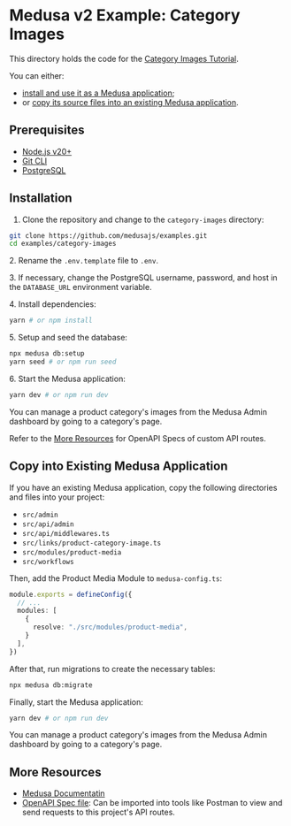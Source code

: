 # Medusa v2 Example: Category Images

This directory holds the code for the [Category Images Tutorial](https://docs.medusajs.com/resources/how-to-tutorials/tutorials/category-images).

You can either:

- [install and use it as a Medusa application](#installation);
- or [copy its source files into an existing Medusa application](#copy-into-existing-medusa-application).

## Prerequisites

- [Node.js v20+](https://nodejs.org/en/download)
- [Git CLI](https://git-scm.com/downaloads)
- [PostgreSQL](https://www.postgresql.org/download/)

## Installation

1. Clone the repository and change to the `category-images` directory:

```bash
git clone https://github.com/medusajs/examples.git
cd examples/category-images
```

2\. Rename the `.env.template` file to `.env`.

3\. If necessary, change the PostgreSQL username, password, and host in the `DATABASE_URL` environment variable.

4\. Install dependencies:

```bash
yarn # or npm install
```

5\. Setup and seed the database:

```bash
npx medusa db:setup
yarn seed # or npm run seed
```

6\. Start the Medusa application:

```bash
yarn dev # or npm run dev
```

You can manage a product category's images from the Medusa Admin dashboard by going to a category's page.

Refer to the [More Resources](#more-resources) for OpenAPI Specs of custom API routes.

## Copy into Existing Medusa Application

If you have an existing Medusa application, copy the following directories and files into your project:

- `src/admin`
- `src/api/admin`
- `src/api/middlewares.ts`
- `src/links/product-category-image.ts`
- `src/modules/product-media`
- `src/workflows`

Then, add the Product Media Module to `medusa-config.ts`:

```ts
module.exports = defineConfig({
  // ...
  modules: [
    {
      resolve: "./src/modules/product-media",
    }
  ],
})
```

After that, run migrations to create the necessary tables:

```bash
npx medusa db:migrate
```

Finally, start the Medusa application:

```bash
yarn dev # or npm run dev
```

You can manage a product category's images from the Medusa Admin dashboard by going to a category's page.

## More Resources

- [Medusa Documentatin](https://docs.medusajs.com)
- [OpenAPI Spec file](https://res.cloudinary.com/dza7lstvk/raw/upload/v1760540368/OpenApi/category-images.openapi_azg6xy.yaml): Can be imported into tools like Postman to view and send requests to this project's API routes.
